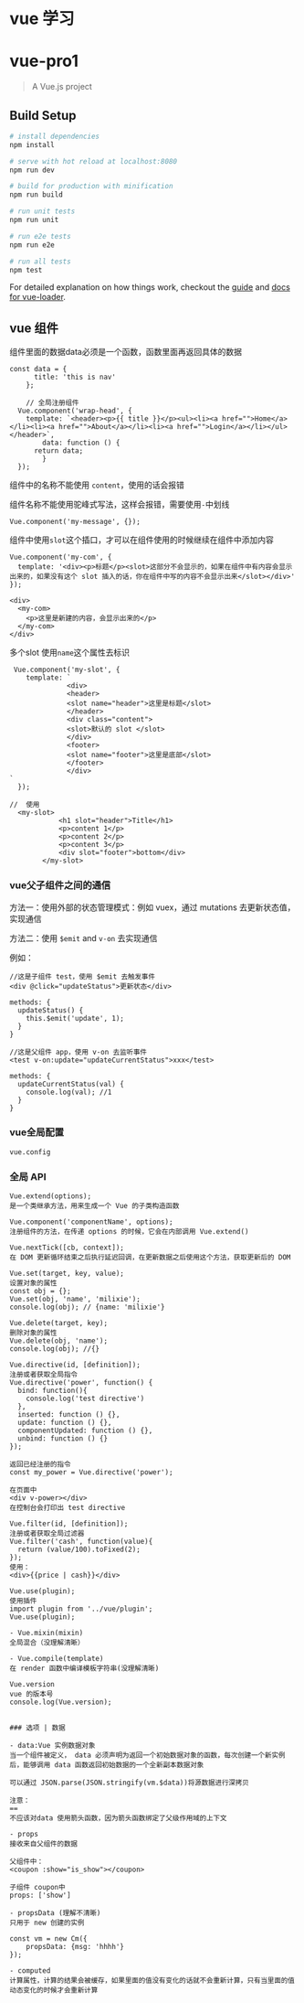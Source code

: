 vue 学习
=======
# vue-pro1

> A Vue.js project

## Build Setup

``` bash
# install dependencies
npm install

# serve with hot reload at localhost:8080
npm run dev

# build for production with minification
npm run build

# run unit tests
npm run unit

# run e2e tests
npm run e2e

# run all tests
npm test
```

For detailed explanation on how things work, checkout the [guide](http://vuejs-templates.github.io/webpack/) and [docs for vue-loader](http://vuejs.github.io/vue-loader).


## vue 组件

组件里面的数据data必须是一个函数，函数里面再返回具体的数据
```
const data = {
	  title: 'this is nav'
	};

	// 全局注册组件
  Vue.component('wrap-head', {
    template: `<header><p>{{ title }}</p><ul><li><a href="">Home</a></li><li><a href="">About</a></li><li><a href="">Login</a></li></ul></header>`,
		data: function () {
      return data;
		}
  });

```
组件中的名称不能使用 `content`，使用的话会报错

组件名称不能使用驼峰式写法，这样会报错，需要使用`-`中划线
```
Vue.component('my-message', {});
```
组件中使用`slot`这个插口，才可以在组件使用的时候继续在组件中添加内容

```
Vue.component('my-com', {
  template: '<div><p>标题</p><slot>这部分不会显示的，如果在组件中有内容会显示出来的，如果没有这个 slot 插入的话，你在组件中写的内容不会显示出来</slot></div>'
});

<div>
  <my-com>
    <p>这里是新建的内容，会显示出来的</p>
  </my-com>
</div>

```

多个slot 使用`name`这个属性去标识
```
 Vue.component('my-slot', {
    template: `
              <div>
              <header>
              <slot name="header">这里是标题</slot>
              </header>
              <div class="content">
              <slot>默认的 slot </slot>
              </div>
              <footer>
              <slot name="footer">这里是底部</slot>
              </footer>
              </div>
`
  });
  
//  使用
  <my-slot>
			<h1 slot="header">Title</h1>
			<p>content 1</p>
			<p>content 2</p>
			<p>content 3</p>
			<div slot="footer">bottom</div>
		</my-slot>

```



### vue父子组件之间的通信

方法一：使用外部的状态管理模式：例如 vuex，通过 mutations 去更新状态值，实现通信

方法二：使用 `$emit` and `v-on` 去实现通信

例如：
```
//这是子组件 test，使用 $emit 去触发事件
<div @click="updateStatus">更新状态</div>

methods: {
  updateStatus() {
    this.$emit('update', 1);
  }
}

//这是父组件 app，使用 v-on 去监听事件
<test v-on:update="updateCurrentStatus">xxx</test>

methods: {
  updateCurrentStatus(val) {
    console.log(val); //1
  }
}

```

### vue全局配置

```
vue.config
```

### 全局 API

```
Vue.extend(options);
是一个类继承方法，用来生成一个 Vue 的子类构造函数

Vue.component('componentName', options);
注册组件的方法，在传递 options 的时候，它会在内部调用 Vue.extend()

Vue.nextTick([cb, context]);
在 DOM 更新循环结束之后执行延迟回调，在更新数据之后使用这个方法，获取更新后的 DOM

Vue.set(target, key, value);
设置对象的属性
const obj = {};
Vue.set(obj, 'name', 'milixie');
console.log(obj); // {name: 'milixie'}

Vue.delete(target, key);
删除对象的属性
Vue.delete(obj, 'name');
console.log(obj); //{}

Vue.directive(id, [definition]);
注册或者获取全局指令
Vue.directive('power', function() {
  bind: function(){
    console.log('test directive')
  },
  inserted: function () {},
  update: function () {},
  componentUpdated: function () {},
  unbind: function () {}
});

返回已经注册的指令
const my_power = Vue.directive('power');

在页面中
<div v-power></div>
在控制台会打印出 test directive

Vue.filter(id, [definition]);
注册或者获取全局过滤器
Vue.filter('cash', function(value){
  return (value/100).toFixed(2);
});
使用：
<div>{{price | cash}}</div>

Vue.use(plugin);
使用插件
import plugin from '../vue/plugin';
Vue.use(plugin);

- Vue.mixin(mixin) 
全局混合（没理解清晰）

- Vue.compile(template)
在 render 函数中编译模板字符串(没理解清晰)

Vue.version 
vue 的版本号
console.log(Vue.version);


### 选项 | 数据

- data:Vue 实例数据对象
当一个组件被定义， data 必须声明为返回一个初始数据对象的函数，每次创建一个新实例后，能够调用 data 函数返回初始数据的一个全新副本数据对象

可以通过 JSON.parse(JSON.stringify(vm.$data))将源数据进行深拷贝

注意：
==
不应该对data 使用箭头函数，因为箭头函数绑定了父级作用域的上下文

- props
接收来自父组件的数据

父组件中：
<coupon :show="is_show"></coupon>

子组件 coupon中
props: ['show']

- propsData (理解不清晰)
只用于 new 创建的实例

const vm = new Cm({
    propsData: {msg: 'hhhh'}
});

- computed
计算属性，计算的结果会被缓存，如果里面的值没有变化的话就不会重新计算，只有当里面的值动态变化的时候才会重新计算







```





